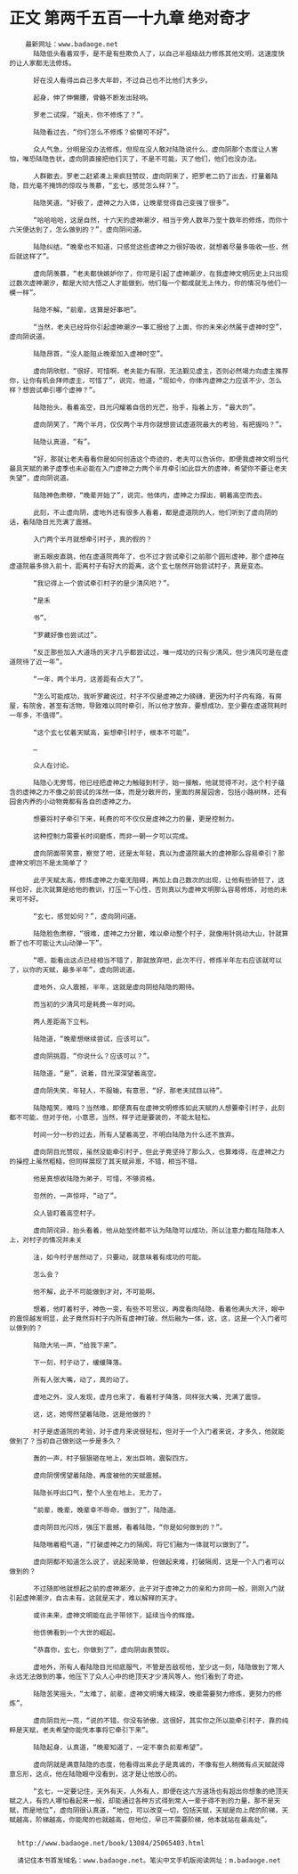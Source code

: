 # 正文 第两千五百一十九章 绝对奇才
        最新网址：www.badaoge.net
          陆隐低头看着双手，是不是有些欺负人了，以自己半祖级战力修炼其他文明，这速度快的让人家都无法修炼。
      
          好在没人看得出自己多大年龄，不过自己也不比他们大多少。
      
          起身，伸了伸懒腰，骨骼不断发出轻响。
      
          罗老二试探，“姐夫，你不修炼了？”。
      
          陆隐看过去，“你们怎么不修炼？偷懒可不好”。
      
          众人气急，分明是没办法修炼，但现在没人敢对陆隐说什么，虚向阴那个态度让人害怕，唯恐陆隐告状，虚向阴直接把他们灭了，不是不可能，灭了他们，他们也没办法。
      
          人群散去，罗老二赶紧凑上来疯狂赞叹，虚向阴来了，把罗老二扔了出去，打量着陆隐，目光毫不掩饰的惊叹与羡慕，“玄七，感觉怎么样？”。
      
          陆隐笑道，“好极了，虚神之力入体，让晚辈觉得自己变强了很多”。
      
          “哈哈哈哈，这是自然，十六天的虚神潮汐，相当于旁人数年乃至十数年的修炼，而你十六天便达到了，怎么做到的？”，虚向阴问道。
      
          陆隐纠结，“晚辈也不知道，只感觉这些虚神之力很好吸收，就想着尽量多吸收一些，然后就这样了”。
      
          虚向阴羡慕，“老夫都快嫉妒你了，你可是引起了虚神潮汐，在我虚神文明历史上只出现过数次虚神潮汐，都是大彻大悟之人才能做到，他们每一个都成就无上伟力，你的情况与他们一模一样”。
      
          陆隐不解，“前辈，这算是好事吧”。
      
          “当然，老夫已经将你引起虚神潮汐一事汇报给了上面，你的未来必然属于虚神时空”，虚向阴说道。
      
          陆隐昂首，“没人能阻止晚辈加入虚神时空”。
      
          虚向阴欣慰，“很好，可惜啊，老夫能力有限，无法觐见虚主，否则必然竭力向虚主推荐你，让你有机会拜师虚主，可惜了”，说完，他道，“现如今，你体内虚神之力应该不少，怎么样？想尝试牵引哪个虚神？”。
      
          陆隐抬头，看着高空，目光闪耀着自信的光芒，抬手，指着上方，“最大的”。
      
          虚向阴笑了，“两个半月，仅仅两个半月你就想尝试虚道院最大的考验，有把握吗？”。
      
          陆隐认真道，“有”。
      
          “好，那就让老夫看看你是如何创造这个奇迹的，老夫可以告诉你，即便我虚神文明当代最具天赋的弟子虚季也未必能在入门虚神之力两个半月牵引如此巨大的虚神，希望你不要让老夫失望”，虚向阴说道。
      
          陆隐神色肃穆，“晚辈开始了”，说完，他体内，虚神之力探出，朝着高空而去。
      
          此刻，不止虚向阴，虚地外还有很多人看着，都是虚道院的人，他们听到了虚向阴的话，看陆隐目光充满了震撼。
      
          入门两个半月就想牵引村子，真的假的？
      
          谢五眼皮直跳，他在虚道院两年了，也不过才尝试牵引之前那个圆形虚神，那个虚神在虚道院最多排入前十，距离村子有好大的距离，这个玄七居然开始尝试村子，真是变态。
      
          “我记得上一个尝试牵引村子的是少清风吧？”。
      
          “是禾
      
          书”。
      
          “罗藏好像也尝试过”。
      
          “反正那些加入大道场的天才几乎都尝试过，唯一成功的只有少清风，但少清风可是在虚道院待了近一年”。
      
          “一年，两个半月，这差距有点大了”。
      
          “怎么可能成功，我听罗藏说过，村子不仅是虚神之力磅礴，更因为村子内有路，有房屋，有院舍，甚至有活物，导致难以同时牵引，所以他才放弃，要想成功，至少要在虚道院耗时一年多，不值得”。
      
          “这个玄七仗着天赋高，妄想牵引村子，根本不可能”。
      
          …
      
          众人在讨论。
      
          陆隐心无旁骛，他已经把虚神之力触碰到村子，始一接触，他就觉得不对，这个村子蕴含的虚神之力不像之前尝试的浑然一体，而是分散开的，里面的房屋园舍，包括小路树林，还有园舍内养的小动物竟都有各自的虚神之力。
      
          想要将村子牵引下来，耗费的可不仅仅是虚神之力的量，更是控制力。
      
          这种控制力需要长时间磨炼，而非一朝一夕可以完成。
      
          虚向阴面带笑意，察觉了吧，还是太年轻，真以为虚道院最大的虚神那么容易牵引？那虚神文明岂不是太简单了？
      
          此子天赋太高，修炼虚神之力毫无阻碍，再加上自己数次的出现，让他有些骄狂了，这样也好，此次就算是给他的教训，打压一下心性，否则真以为虚神文明那么容易修炼，对他的未来可不好。
      
          “玄七，感觉如何？”，虚向阴问道。
      
          陆隐脸色肃穆，“很难，虚神之力分散，难以牵动整个村子，就像用针挑动大山，针就算断了也不可能让大山动弹一下”。
      
          “嗯，能看出这点已经相当不错了，那就放弃吧，此次不行，修炼半年左右应该就可以了，以你的天赋，最多半年”，虚向阴说道。
      
          虚地外，众人震撼，半年，这就是虚向阴给陆隐的期待。
      
          而当初的少清风可是耗费一年时间。
      
          两人差距高下立判。
      
          陆隐道，“晚辈想继续尝试，应该可以”。
      
          虚向阴挑眉，“你说什么？应该可以？”。
      
          陆隐道，“是”，说着，目光深深望着高空。
      
          虚向阴失笑，年轻人，不服输，有意思，“好，那老夫拭目以待”。
      
          陆隐暗笑，难吗？当然难，即便真有在虚神文明修炼如此天赋的人想要牵引村子，此刻都不可能，但对于他，小意思，当然，样子还是要装的，不能太轻松。
      
          时间一分一秒的过去，所有人望着高空，不明白陆隐为什么还不放弃。
      
          虚向阴目光赞叹，虽然没能牵引村子，但此子竟坚持了那么久，也算难得，在虚神之力的操控上虽然粗糙，但同样展现了其天赋异禀，不错，相当不错。
      
          他是真想收陆隐为弟子，可惜，不够资格。
      
          忽然的，一声惊呼，“动了”。
      
          众人皆盯着高空村子。
      
          虚向阴诧异，抬头看着，他从始至终都不认为陆隐可以成功，所以注意力都在陆隐本人上，对村子的情况并未关
      
          注，如今村子居然动了，只要动，就意味着有成功的可能。
      
          怎么会？
      
          他不解，此子不可能做到才对，不可能啊。
      
          想着，他盯着村子，神色一变，有些不可思议，再度看向陆隐，看着他满头大汗，眼中的震惊越发明显，此子竟然将村子内所有虚神打破，然后融为一体，这，这，这是一个入门者可以做到的？
      
          陆隐大吼一声，“给我下来”。
      
          下一刻，村子动了，缓缓降落。
      
          所有人张大嘴，动了，真的动了。
      
          虚地之外，没人发现，虚月也来了，看着村子降落，同样张大嘴，充满了震惊。
      
          这，这，她愕然望着陆隐，这是他做的？
      
          村子是虚道院的考验，对于虚月来说很轻松，但对于一个入门者来说，才多久，他就能做到了？当初自己做到这一步是多久？
      
          轰的一声，村子狠狠砸在地上，发出巨响，震裂四方。
      
          虚向阴愣愣望着陆隐，再度被他的天赋震撼。
      
          陆隐长呼出口气，整个人坐在地上，无力了。
      
          “前辈，晚辈，晚辈幸不辱命，做到了”，陆隐道。
      
          虚向阴目光闪烁，强压下震撼，看着陆隐，“你是如何做到的？”。
      
          陆隐喘着粗气道，“打破虚神之力的隔阂，将它们融为一体就可以做到了”。
      
          虚向阴都不知道怎么说了，说起来简单，但做起来难，打破隔阂，这是一个入门者可以做到的？
      
          不过随即他就想起之前的虚神潮汐，此子对于虚神之力的亲和力非同一般，刚刚入门就引起虚神潮汐，自古未有，这就是天才，难以解释的天才。
      
          或许未来，虚神文明能在此子带领下，延续当今的辉煌。
      
          他仿佛看到一个大世的崛起。
      
          “恭喜你，玄七，你做到了”，虚向阴由衷赞叹。
      
          虚地外，所有人看陆隐目光彻底服气，不管是否敌视他，至少这一刻，陆隐做到了常人永远无法做到的事，他压下了众人心中的绝顶天才少清风等人，他们看到了奇迹。
      
          陆隐苦笑摇头，“太难了，前辈，虚神文明博大精深，晚辈需要努力修炼，更努力的修炼”。
      
          虚向阴目光一亮，“说的不错，你没有骄傲，这很好，其实你之所以能牵引村子，靠的纯粹是天赋，老夫希望你能凭本事将它牵引下来”。
      
          陆隐起身，认真道，“晚辈知道了，一定不辜负前辈希望”。
      
          虚向阴就是满意陆隐的态度，他看得出来此子是真诚的，不像有些人稍微有点天赋就得意忘形，这点，他在陆隐眼中没看到，这才是让他放心的。
      
          “玄七，一定要记住，天外有天，人外有人，即便在这六方道场也有超出你想象的绝顶天赋之人，有的人哪怕看起来一般，却能通过各种方式得到常人一辈子得不到的力量，那不是天赋，而是地位”，虚向阴很认真道，“地位，可以改变一切，包括天赋，天赋是向上爬的阶梯，天赋越高，阶梯越高，你能爬的也就越高，但地位，早已不需要阶梯，他本就站在最高处”。
      
      
      http://www.badaoge.net/book/13084/25065403.html
      
      请记住本书首发域名：www.badaoge.net。笔尖中文手机版阅读网址：m.badaoge.net
